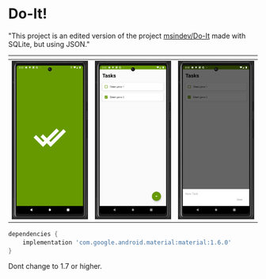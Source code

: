 # Do-It!

"This project is an edited version of the project [msindev/Do-It](https://github.com/msindev/Do-It) made with SQLite, but using JSON."


<table>
<thead>
  <tr>
    <th></th>
    <th></th>
    <th></th>
  </tr>
</thead>
<tbody>
  <tr>
    <td><img src="images/Splash.png"> </td>
    <td><img src="images/main.png"></td>
    <td><img src="images/AddNewTask.png"> </td>
  </tr>
</tbody>
</table>

```groovy
dependencies {
    implementation 'com.google.android.material:material:1.6.0'
}
```

Dont change to 1.7 or higher.